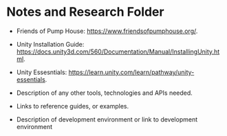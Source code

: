 # Notes and Research Folder

- Friends of Pump House: https://www.friendsofpumphouse.org/.
- Unity Installation Guide: https://docs.unity3d.com/560/Documentation/Manual/InstallingUnity.html.
- Unity Essesntials: https://learn.unity.com/learn/pathway/unity-essentials.
  
- Description of any other tools, technologies and APIs needed.  
- Links to reference guides, or examples.
- Description of development environment or link to development environment
